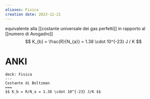 ```yaml
---
aliases: Fisica 
creation date: 2023-12-21
---
```


equivalente alla [[costante universale dei gas perfetti]] in rapporto al [[numero di Avogadro]]
$$ K_{b} = \frac{R}{N_{a}} = 1.38 \cdot 10^{-23} J / K $$

# ANKI

```anki
deck: Fisica
---
Costante di Boltzman
===
$$ K_b = R/N_a = 1.38 \cdot 10^{-23} J/K $$
```
